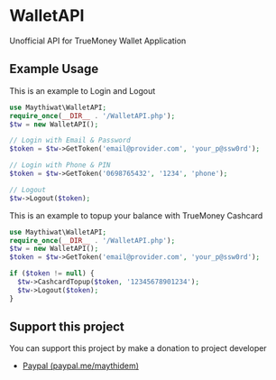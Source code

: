 # WalletAPI
Unofficial API for TrueMoney Wallet Application

## Example Usage
This is an example to Login and Logout
```php
use Maythiwat\WalletAPI;
require_once(__DIR__ . '/WalletAPI.php');
$tw = new WalletAPI();

// Login with Email & Password
$token = $tw->GetToken('email@provider.com', 'your_p@ssw0rd');

// Login with Phone & PIN
$token = $tw->GetToken('0698765432', '1234', 'phone');

// Logout
$tw->Logout($token);
```

This is an example to topup your balance with TrueMoney Cashcard
```php
use Maythiwat\WalletAPI;
require_once(__DIR__ . '/WalletAPI.php');
$tw = new WalletAPI();
$token = $tw->GetToken('email@provider.com', 'your_p@ssw0rd');

if ($token != null) {
  $tw->CashcardTopup($token, '12345678901234');
  $tw->Logout($token);
}
```

## Support this project
You can support this project by make a donation to project developer
- [Paypal (paypal.me/maythidem)](https://www.paypal.me/maythidem)
